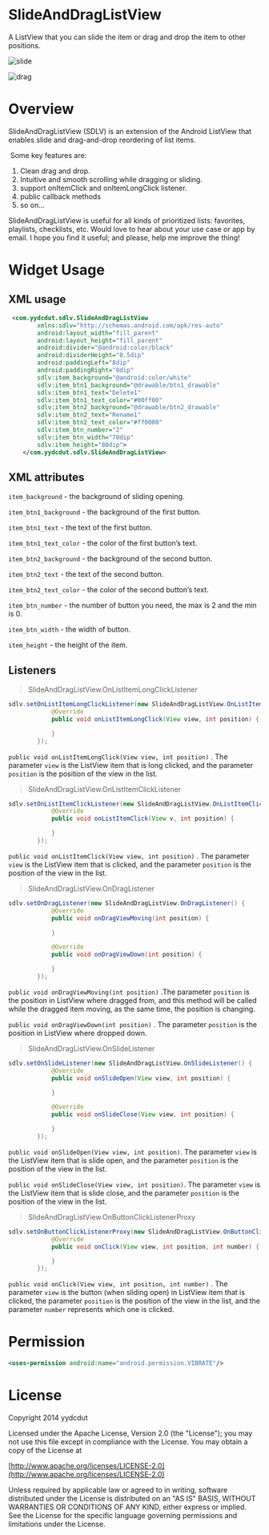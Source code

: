 # SlideAndDragListView

A ListView that you can slide the item or drag and drop the item to other positions.

![slide](https://raw.githubusercontent.com/yydcdut/SlideAndDragListView/master/gif/slide.gif)

![drag](https://raw.githubusercontent.com/yydcdut/SlideAndDragListView/master/gif/drag.gif)

# Overview

SlideAndDragListView (SDLV) is an extension of the Android ListView that enables slide and drag-and-drop reordering of list items.

 Some key features are:

1. Clean drag and drop.
2. Intuitive and smooth scrolling while dragging or sliding.
3. support onItemClick and onItemLongClick listener.
4. public callback methods
5. so on...

SlideAndDragListView is useful for all kinds of prioritized lists: favorites, playlists, checklists, etc. Would love to hear about your use case or app by email. I hope you find it useful; and please, help me improve the thing!

# Widget Usage

## XML usage

``` xml
 <com.yydcdut.sdlv.SlideAndDragListView
        xmlns:sdlv="http://schemas.android.com/apk/res-auto"
        android:layout_width="fill_parent"
        android:layout_height="fill_parent"
        android:divider="@android:color/black"
        android:dividerHeight="0.5dip"
        android:paddingLeft="8dip"
        android:paddingRight="8dip"
        sdlv:item_background="@android:color/white"
        sdlv:item_btn1_background="@drawable/btn1_drawable"
        sdlv:item_btn1_text="Delete1"
        sdlv:item_btn1_text_color="#00ff00"
        sdlv:item_btn2_background="@drawable/btn2_drawable"
        sdlv:item_btn2_text="Rename1"
        sdlv:item_btn2_text_color="#ff0000"
        sdlv:item_btn_number="2"
        sdlv:item_btn_width="70dip"
        sdlv:item_height="80dip">
    </com.yydcdut.sdlv.SlideAndDragListView>
```

## XML attributes

`item_background` - the background of sliding opening.

`item_btn1_background` - the background of the first button.

`item_btn1_text` - the text of the first button.

`item_btn1_text_color` - the color of the first button’s text.

`item_btn2_background` - the background of the second button.

`item_btn2_text` - the text of the second button.

`item_btn2_text_color` - the color of the second button’s text.

`item_btn_number` - the number of button you need, the max is 2 and the min is 0.

`item_btn_width` - the width of button.

`item_height` - the height of the item.

## Listeners

> SlideAndDragListView.OnListItemLongClickListener

``` java
sdlv.setOnListItemLongClickListener(new SlideAndDragListView.OnListItemLongClickListener() {
            @Override
            public void onListItemLongClick(View view, int position) {

            }
        });
```

`public void onListItemLongClick(View view, int position)` . The parameter `view` is the ListView item that is long clicked, and the parameter `position` is the position of the view in the list.

> SlideAndDragListView.OnListItemClickListener

``` java
sdlv.setOnListItemClickListener(new SlideAndDragListView.OnListItemClickListener() {
            @Override
            public void onListItemClick(View v, int position) {

            }
        });
```

`public void onListItemClick(View view, int position)` . The parameter `view` is the ListView item that is clicked, and the parameter `position` is the position of the view in the list.

> SlideAndDragListView.OnDragListener

``` java
sdlv.setOnDragListener(new SlideAndDragListView.OnDragListener() {
            @Override
            public void onDragViewMoving(int position) {

            }

            @Override
            public void onDragViewDown(int position) {

            }
        });
```

`public void onDragViewMoving(int position)` .The parameter `position` is the position in ListView where dragged from, and this method will be called while the dragged item moving, as the same time, the position is changing.

`public void onDragViewDown(int position)` . The parameter `position` is the position in ListView where dropped down.

> SlideAndDragListView.OnSlideListener

``` java
sdlv.setOnSlideListener(new SlideAndDragListView.OnSlideListener() {
            @Override
            public void onSlideOpen(View view, int position) {

            }

            @Override
            public void onSlideClose(View view, int position) {

            }
        });
```

`public void onSlideOpen(View view, int position)`. The parameter `view` is the ListView item that is slide open, and the parameter `position` is the position of the view in the list.

`public void onSlideClose(View view, int position)`. The parameter `view` is the ListView item that is slide close, and the parameter `position` is the position of the view in the list.

> SlideAndDragListView.OnButtonClickListenerProxy

``` java
sdlv.setOnButtonClickListenerProxy(new SlideAndDragListView.OnButtonClickListenerProxy() {
            @Override
            public void onClick(View view, int position, int number) {

            }
        });
```

`public void onClick(View view, int position, int number)` . The parameter `view` is the button (when sliding open) in ListView item that is clicked, the parameter `position` is the position of the view in the list, and the parameter `number` represents which one is clicked. 

# Permission

``` xml
<uses-permission android:name="android.permission.VIBRATE"/>
```

# License

Copyright 2014 yydcdut

Licensed under the Apache License, Version 2.0 (the "License"); you may not use this file except in compliance with the License. You may obtain a copy of the License at

[http://www.apache.org/licenses/LICENSE-2.0](http://www.apache.org/licenses/LICENSE-2.0)

Unless required by applicable law or agreed to in writing, software distributed under the License is distributed on an "AS IS" BASIS, WITHOUT WARRANTIES OR CONDITIONS OF ANY KIND, either express or implied. See the License for the specific language governing permissions and limitations under the License.